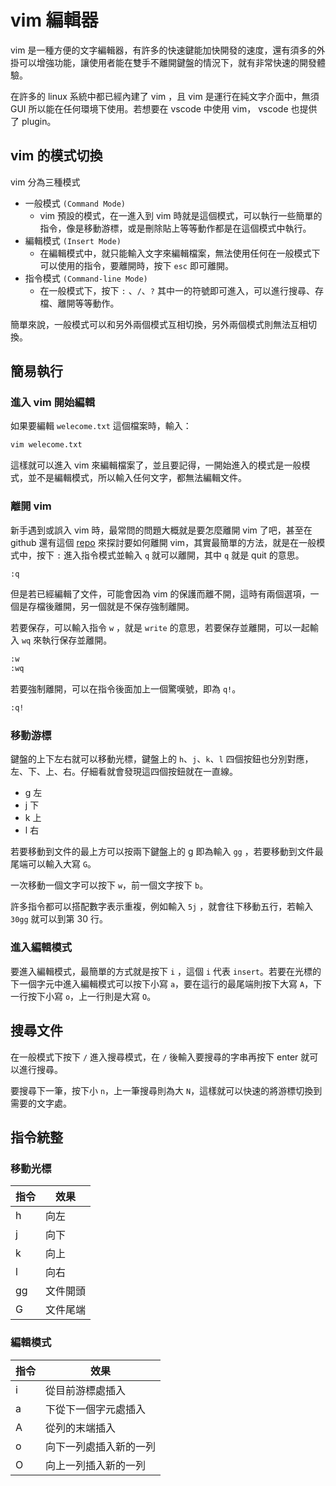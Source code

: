 # vim 編輯器

vim 是一種方便的文字編輯器，有許多的快速鍵能加快開發的速度，還有須多的外掛可以增強功能，讓使用者能在雙手不離開鍵盤的情況下，就有非常快速的開發體驗。

在許多的 linux 系統中都已經內建了 vim ，且 vim 是運行在純文字介面中，無須 GUI 所以能在任何環境下使用。若想要在 vscode 中使用 vim， vscode 也提供了 plugin。

## vim 的模式切換

vim 分為三種模式

- 一般模式 `(Command Mode)`
  - vim 預設的模式，在一進入到 vim 時就是這個模式，可以執行一些簡單的指令，像是移動游標，或是刪除貼上等等動作都是在這個模式中執行。
- 編輯模式 `(Insert Mode)`
  - 在編輯模式中，就只能輸入文字來編輯檔案，無法使用任何在一般模式下可以使用的指令，要離開時，按下 `esc` 即可離開。
- 指令模式 `(Command-line Mode)`
  - 在一般模式下，按下 `:` 、`/`、`?` 其中一的符號即可進入，可以進行搜尋、存檔、離開等等動作。

簡單來說，一般模式可以和另外兩個模式互相切換，另外兩個模式則無法互相切換。

## 簡易執行

### 進入 vim 開始編輯

如果要編輯 `welecome.txt` 這個檔案時，輸入：

```bash
vim welecome.txt
```

這樣就可以進入 vim 來編輯檔案了，並且要記得，一開始進入的模式是一般模式，並不是編輯模式，所以輸入任何文字，都無法編輯文件。

### 離開 vim

新手遇到或誤入 vim 時，最常問的問題大概就是要怎麼離開 vim 了吧，甚至在 github 還有這個 [repo](https://github.com/hakluke/how-to-exit-vim) 來探討要如何離開 vim，其實最簡單的方法，就是在一般模式中，按下 `:` 進入指令模式並輸入 `q` 就可以離開，其中 `q` 就是 quit 的意思。

```bash
:q
```

但是若已經編輯了文件，可能會因為 vim 的保護而離不開，這時有兩個選項，一個是存檔後離開，另一個就是不保存強制離開。

若要保存，可以輸入指令 `w` ，就是 `write` 的意思，若要保存並離開，可以一起輸入 `wq` 來執行保存並離開。

```bash
:w
:wq
```

若要強制離開，可以在指令後面加上一個驚嘆號，即為 `q!`。

```bash
:q!
```

### 移動游標

鍵盤的上下左右就可以移動光標，鍵盤上的 `h`、`j`、`k`、`l` 四個按鈕也分別對應，左、下、上、右。仔細看就會發現這四個按鈕就在一直線。

- g 左
- j 下
- k 上
- l 右

若要移動到文件的最上方可以按兩下鍵盤上的 g 即為輸入 `gg` ，若要移動到文件最尾端可以輸入大寫 `G`。

一次移動一個文字可以按下 `w`，前一個文字按下 `b`。

許多指令都可以搭配數字表示重複，例如輸入 `5j` ，就會往下移動五行，若輸入 `30gg` 就可以到第 30 行。

### 進入編輯模式

要進入編輯模式，最簡單的方式就是按下 `i` ，這個 `i` 代表 `insert`。若要在光標的下一個字元中進入編輯模式可以按下小寫 `a`，要在這行的最尾端則按下大寫 `A`，下一行按下小寫 `o`，上一行則是大寫 `O`。

## 搜尋文件

在一般模式下按下 `/` 進入搜尋模式，在 `/` 後輸入要搜尋的字串再按下 enter 就可以進行搜尋。

要搜尋下一筆，按下小 `n`，上一筆搜尋則為大 `N`，這樣就可以快速的將游標切換到需要的文字處。

## 指令統整

### 移動光標

| 指令  | 效果   |
| --- | ---- |
| h   | 向左   |
| j   | 向下   |
| k   | 向上   |
| l   | 向右   |
| gg  | 文件開頭 |
| G   | 文件尾端 |

### 編輯模式

| 指令  | 效果          |
| --- | ----------- |
| i   | 從目前游標處插入    |
| a   | 下從下一個字元處插入  |
| A   | 從列的末端插入     |
| o   | 向下一列處插入新的一列 |
| O   | 向上一列插入新的一列  |
